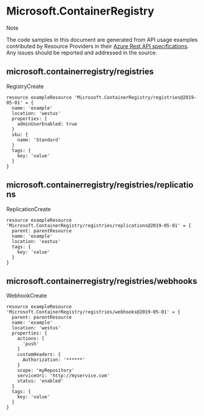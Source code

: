 # Microsoft.ContainerRegistry
  
> [!NOTE]
> The code samples in this document are generated from API usage examples contributed by Resource Providers in their [Azure Rest API specifications](https://github.com/Azure/azure-rest-api-specs). Any issues should be reported and addressed in the source.


## microsoft.containerregistry/registries

RegistryCreate
```bicep
resource exampleResource 'Microsoft.ContainerRegistry/registries@2019-05-01' = {
  name: 'example'
  location: 'westus'
  properties: {
    adminUserEnabled: true
  }
  sku: {
    name: 'Standard'
  }
  tags: {
    key: 'value'
  }
}
```

## microsoft.containerregistry/registries/replications

ReplicationCreate
```bicep
resource exampleResource 'Microsoft.ContainerRegistry/registries/replications@2019-05-01' = {
  parent: parentResource 
  name: 'example'
  location: 'eastus'
  tags: {
    key: 'value'
  }
}
```

## microsoft.containerregistry/registries/webhooks

WebhookCreate
```bicep
resource exampleResource 'Microsoft.ContainerRegistry/registries/webhooks@2019-05-01' = {
  parent: parentResource 
  name: 'example'
  location: 'westus'
  properties: {
    actions: [
      'push'
    ]
    customHeaders: {
      Authorization: '******'
    }
    scope: 'myRepository'
    serviceUri: 'http://myservice.com'
    status: 'enabled'
  }
  tags: {
    key: 'value'
  }
}
```
